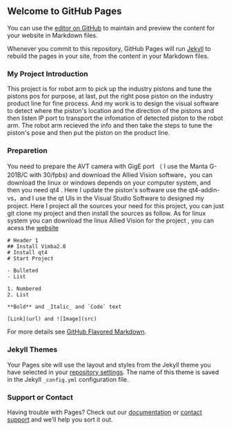 ## Welcome to GitHub Pages

You can use the [editor on GitHub](https://github.com/kyo055/kyo055.github.io/edit/master/README.md) to maintain and preview the content for your website in Markdown files.

Whenever you commit to this repository, GitHub Pages will run [Jekyll](https://jekyllrb.com/) to rebuild the pages in your site, from the content in your Markdown files.

### My Project Introduction
This project is for robot arm to pick up the industry pistons and tune the pistons pos for purpose, at last, put the right pose piston on the industry product line for fine process. And my work is to design the visual software to detect where the piston's location and the direction of the pistons and then listen IP port to transport the infomation of detected piston to the robot arm. The robot arm recieved the info and then take the steps to tune the piston's pose and then put the piston on the product line.

### Preparetion
You need to prepare the AVT camera with GigE port （ I use the Manta G-201B/C with 30/fpbs) and download the Allied Vision software，you can download the linux or windows depends on your computer system, and then you need qt4 . 
Here I update the piston's software use the qt4-addin-vs，and I use the qt UIs in the Visual Studio Software to designed my project.
Here I project all the sources your need for this project, you can just git clone my project and then install the sources as follow.
As for linux system you can download the linux Allied Vision for the project , you can acess the [website](https://cdn.alliedvision.com/fileadmin/content/software/software/Vimba/Vimba_v2.0_Linux.tgz)

```The Focus steps
# Header 1
## Install Vimba2.0
# Install qt4 
# Start Project

- Bulleted
- List

1. Numbered
2. List

**Bold** and _Italic_ and `Code` text

[Link](url) and ![Image](src)
```

For more details see [GitHub Flavored Markdown](https://guides.github.com/features/mastering-markdown/).

### Jekyll Themes

Your Pages site will use the layout and styles from the Jekyll theme you have selected in your [repository settings](https://github.com/kyo055/kyo055.github.io/settings). The name of this theme is saved in the Jekyll `_config.yml` configuration file.

### Support or Contact

Having trouble with Pages? Check out our [documentation](https://help.github.com/categories/github-pages-basics/) or [contact support](https://github.com/contact) and we’ll help you sort it out.
